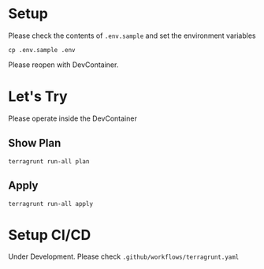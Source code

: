 
# Setup
Please check the contents of `.env.sample` and set the environment variables
```
cp .env.sample .env
```
Please reopen with DevContainer.

# Let's Try
Please operate inside the DevContainer

## Show Plan
```
terragrunt run-all plan
```

## Apply
```
terragrunt run-all apply
```

# Setup CI/CD

Under Development.
Please check `.github/workflows/terragrunt.yaml`
